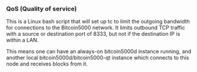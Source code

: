 ### QoS (Quality of service) ###

This is a Linux bash script that will set up tc to limit the outgoing bandwidth for connections to the Bitcoin5000 network. It limits outbound TCP traffic with a source or destination port of 8333, but not if the destination IP is within a LAN.

This means one can have an always-on bitcoin5000d instance running, and another local bitcoin5000d/bitcoin5000-qt instance which connects to this node and receives blocks from it.
